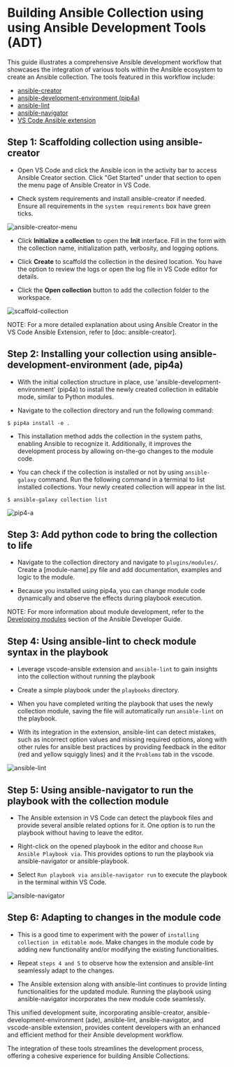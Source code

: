 # Building Ansible Collection using using Ansible Development Tools (ADT)

This guide illustrates a comprehensive Ansible development workflow that showcases the integration of various tools within the Ansible ecosystem to create an Ansible collection. The tools featured in this workflow include:

- [ansible-creator](https://github.com/ansible/ansible-creator)
- [ansible-development-environment (pip4a)](https://github.com/ansible/ansible-development-environment)
- [ansible-lint](https://github.com/ansible/ansible-lint)
- [ansible-navigator](https://github.com/ansible/ansible-navigator)
- [VS Code Ansible extension](https://github.com/ansible/vscode-ansible)

## Step 1: Scaffolding collection using ansible-creator

- Open VS Code and click the Ansible icon in the activity bar to access Ansible Creator section. Click "Get Started" under that section to open the menu page of Ansible Creator in VS Code.

- Check system requirements and install ansible-creator if needed. Ensure all requirements in the `system requirements` box have green ticks.

![ansible-creator-menu](../media/ansible-creator-menu-installed.png)

- Click **Initialize a collection** to open the **Init** interface. Fill in the form with the collection name, initialization path, verbosity, and logging options.

- Click **Create** to scaffold the collection in the desired location. You have the option to review the logs or open the log file in VS Code editor for details.

- Click the **Open collection** button to add the collection folder to the workspace.

![scaffold-collection](../media/create-collection.gif)

NOTE: For a more detailed explanation about using Ansible Creator in the VS Code Ansible Extension, refer to [doc: ansible-creator].

## Step 2: Installing your collection using ansible-development-environment (ade, pip4a)

- With the initial collection structure in place, use 'ansible-development-environment' (pip4a) to install the newly created collection in editable mode, similar to Python modules.

- Navigate to the collection directory and run the following command:

```console
$ pip4a install -e .
```

- This installation method adds the collection in the system paths, enabling Ansible to recognize it. Additionally, it improves the development process by allowing on-the-go changes to the module code.

- You can check if the collection is installed or not by using `ansible-galaxy` command. Run the following command in a terminal to list installed collections. Your newly created collection will appear in the list.

```console
$ ansible-galaxy collection list
```

![pip4-a](../media/pip4a-installation.gif)

## Step 3: Add python code to bring the collection to life

- Navigate to the collection directory and navigate to `plugins/modules/`. Create a [module-name].py file and add documentation, examples and logic to the module.

- Because you installed using pip4a, you can change module code dynamically and observe the effects during playbook execution.

NOTE: For more information about module development, refer to the [Developing modules](https://docs.ansible.com/ansible/latest/dev_guide/developing_modules_general.html) section of the Ansible Developer Guide.

## Step 4: Using ansible-lint to check module syntax in the playbook

- Leverage vscode-ansible extension and `ansible-lint` to gain insights into the collection without running the playbook

- Create a simple playbook under the `playbooks` directory.

- When you have completed writing the playbook that uses the newly collection module, saving the file will automatically run `ansible-lint` on the playbook.

- With its integration in the extension, ansible-lint can detect mistakes, such as incorrect option values and missing required options, along with other rules for ansible best practices by providing feedback in the editor (red and yellow squiggly lines) and it the `Problems` tab in the vscode.

![ansible-lint](../media/ansible-lint.gif)

## Step 5: Using ansible-navigator to run the playbook with the collection module

- The Ansible extension in VS Code can detect the playbook files and provide several ansible related options for it. One option is to run the playbook without having to leave the editor.

- Right-click on the opened playbook in the editor and choose `Run Ansible Playbook via`. This provides options to run the playbook via ansible-navigator or ansible-playbook.

- Select `Run playbook via ansible-navigator run` to execute the playbook in the terminal within VS Code.

![ansible-navigator](../media/ansible-navigator-run.gif)

## Step 6: Adapting to changes in the module code

- This is a good time to experiment with the power of `installing collection in editable mode`. Make changes in the module code by adding new functionality and/or modifying the existing functionalities.

- Repeat `steps 4 and 5` to observe how the extension and ansible-lint seamlessly adapt to the changes.

- The Ansible extension along with ansible-lint continues to provide linting functionalities for the updated module. Running the playbook using ansible-navigator incorporates the new module code seamlessly.

This unified development suite, incorporating ansible-creator, ansible-development-environment (ade), ansible-lint, ansible-navigator, and vscode-ansible extension, provides content developers with an enhanced and efficient method for their Ansible development workflow.

The integration of these tools streamlines the development process, offering a cohesive experience for building Ansible Collections.
